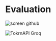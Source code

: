 # Evaluation
![screen github](https://github.com/Mazddi/Evaluation/assets/170634691/34db080a-57b7-4a01-b544-1a3d0a86132c)

![TokrnAPI Groq](https://github.com/Mazddi/Evaluation/assets/170634691/f6f113ac-d2a6-4326-8468-de9abb53f20f)
